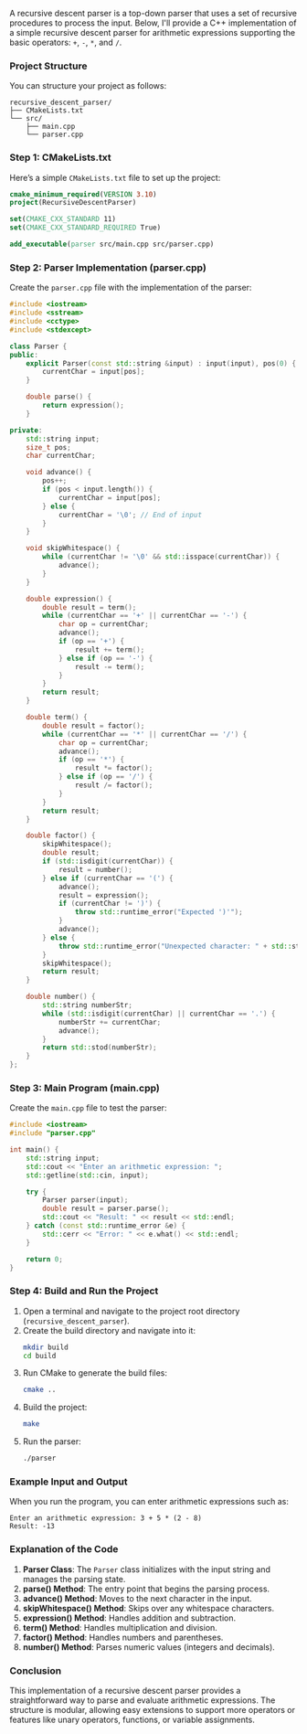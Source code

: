 A recursive descent parser is a top-down parser that uses a set of recursive procedures to process the input. Below, I'll provide a C++ implementation of a simple recursive descent parser for arithmetic expressions supporting the basic operators: `+`, `-`, `*`, and `/`.

### Project Structure

You can structure your project as follows:

```
recursive_descent_parser/
├── CMakeLists.txt
└── src/
    ├── main.cpp
    └── parser.cpp
```

### Step 1: CMakeLists.txt

Here’s a simple `CMakeLists.txt` file to set up the project:

```cmake
cmake_minimum_required(VERSION 3.10)
project(RecursiveDescentParser)

set(CMAKE_CXX_STANDARD 11)
set(CMAKE_CXX_STANDARD_REQUIRED True)

add_executable(parser src/main.cpp src/parser.cpp)
```

### Step 2: Parser Implementation (parser.cpp)

Create the `parser.cpp` file with the implementation of the parser:

```cpp
#include <iostream>
#include <sstream>
#include <cctype>
#include <stdexcept>

class Parser {
public:
    explicit Parser(const std::string &input) : input(input), pos(0) {
        currentChar = input[pos];
    }

    double parse() {
        return expression();
    }

private:
    std::string input;
    size_t pos;
    char currentChar;

    void advance() {
        pos++;
        if (pos < input.length()) {
            currentChar = input[pos];
        } else {
            currentChar = '\0'; // End of input
        }
    }

    void skipWhitespace() {
        while (currentChar != '\0' && std::isspace(currentChar)) {
            advance();
        }
    }

    double expression() {
        double result = term();
        while (currentChar == '+' || currentChar == '-') {
            char op = currentChar;
            advance();
            if (op == '+') {
                result += term();
            } else if (op == '-') {
                result -= term();
            }
        }
        return result;
    }

    double term() {
        double result = factor();
        while (currentChar == '*' || currentChar == '/') {
            char op = currentChar;
            advance();
            if (op == '*') {
                result *= factor();
            } else if (op == '/') {
                result /= factor();
            }
        }
        return result;
    }

    double factor() {
        skipWhitespace();
        double result;
        if (std::isdigit(currentChar)) {
            result = number();
        } else if (currentChar == '(') {
            advance();
            result = expression();
            if (currentChar != ')') {
                throw std::runtime_error("Expected ')'");
            }
            advance();
        } else {
            throw std::runtime_error("Unexpected character: " + std::string(1, currentChar));
        }
        skipWhitespace();
        return result;
    }

    double number() {
        std::string numberStr;
        while (std::isdigit(currentChar) || currentChar == '.') {
            numberStr += currentChar;
            advance();
        }
        return std::stod(numberStr);
    }
};
```

### Step 3: Main Program (main.cpp)

Create the `main.cpp` file to test the parser:

```cpp
#include <iostream>
#include "parser.cpp"

int main() {
    std::string input;
    std::cout << "Enter an arithmetic expression: ";
    std::getline(std::cin, input);

    try {
        Parser parser(input);
        double result = parser.parse();
        std::cout << "Result: " << result << std::endl;
    } catch (const std::runtime_error &e) {
        std::cerr << "Error: " << e.what() << std::endl;
    }

    return 0;
}
```

### Step 4: Build and Run the Project

1. Open a terminal and navigate to the project root directory (`recursive_descent_parser`).
2. Create the build directory and navigate into it:
   ```bash
   mkdir build
   cd build
   ```
3. Run CMake to generate the build files:
   ```bash
   cmake ..
   ```
4. Build the project:
   ```bash
   make
   ```
5. Run the parser:
   ```bash
   ./parser
   ```

### Example Input and Output

When you run the program, you can enter arithmetic expressions such as:

```
Enter an arithmetic expression: 3 + 5 * (2 - 8)
Result: -13
```

### Explanation of the Code

1. **Parser Class**: The `Parser` class initializes with the input string and manages the parsing state.
2. **parse() Method**: The entry point that begins the parsing process.
3. **advance() Method**: Moves to the next character in the input.
4. **skipWhitespace() Method**: Skips over any whitespace characters.
5. **expression() Method**: Handles addition and subtraction.
6. **term() Method**: Handles multiplication and division.
7. **factor() Method**: Handles numbers and parentheses.
8. **number() Method**: Parses numeric values (integers and decimals).

### Conclusion

This implementation of a recursive descent parser provides a straightforward way to parse and evaluate arithmetic expressions. The structure is modular, allowing easy extensions to support more operators or features like unary operators, functions, or variable assignments.
